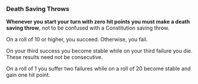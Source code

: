 ### Death Saving Throws

**Whenever you start your turn with zero hit points you must make a death saving throw**, not to be confused with a Constitution saving throw.

On a roll of 10 or higher, you succeed. Otherwise, you fail.

On your third success you become stable while on your third failure you die. These results need not be consecutive.

On a roll of 1 you suffer two failures while on a roll of 20 become stable and gain one hit point.